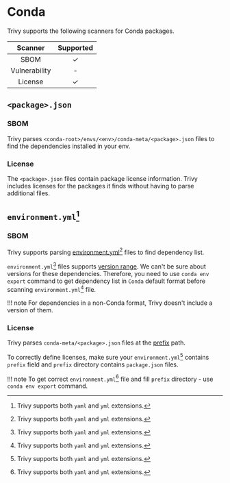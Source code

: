 # Conda

Trivy supports the following scanners for Conda packages.

|    Scanner    | Supported |
|:-------------:|:---------:|
|     SBOM      |     ✓     |
| Vulnerability |     -     |
|    License    |     ✓     |



## `<package>.json`
### SBOM
Trivy parses `<conda-root>/envs/<env>/conda-meta/<package>.json` files to find the dependencies installed in your env.

### License
The `<package>.json` files contain package license information.
Trivy includes licenses for the packages it finds without having to parse additional files.

## `environment.yml`[^1]
### SBOM
Trivy supports parsing [environment.yml][environment.yml][^1] files to find dependency list.

`environment.yml`[^1] files supports [version range][env-version-range]. We can't be sure about versions for these dependencies.
Therefore, you need to use `conda env export` command to get dependency list in `Conda` default format before scanning `environment.yml`[^1] file.

!!! note
    For dependencies in a non-Conda format, Trivy doesn't include a version of them.

### License
Trivy parses `conda-meta/<package>.json` files at the [prefix] path.

To correctly define licenses, make sure your `environment.yml`[^1] contains `prefix` field and `prefix` directory contains `package.json` files.

!!! note 
    To get correct `environment.yml`[^1] file and fill `prefix` directory - use `conda env export` command.

[^1]: Trivy supports both `yaml` and `yml` extensions.

[environment.yml]: https://conda.io/projects/conda/en/latest/user-guide/tasks/manage-environments.html#sharing-an-environment
[env-version-range]: https://docs.conda.io/projects/conda-build/en/latest/resources/package-spec.html#examples-of-package-specs
[prefix]: https://conda.io/projects/conda/en/latest/user-guide/tasks/manage-environments.html#specifying-a-location-for-an-environment
